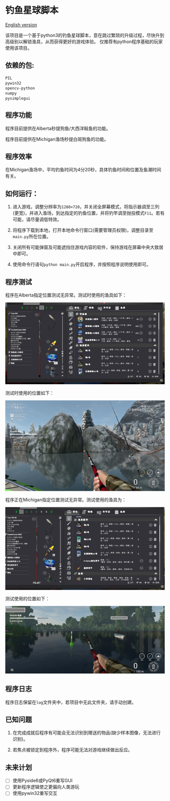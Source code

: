 # 钓鱼星球脚本

[English version](documents/English_readme.md)

该项目是一个基于python3的钓鱼星球脚本，意在跳过繁琐的升级过程，尽快升到高级别以解锁渔具，从而获得更好的游戏体验。
仅推荐有python程序基础的玩家使用该项目。

## 依赖的包:
```
PIL
pywin32
opencv-python
numpy
pysimplegui
```

## 程序功能
程序目前提供在Alberta秒提狗鱼/大西洋鲑鱼的功能。

程序目前提供在Michigan渔场秒提白斑狗鱼的功能。


## 程序效率

在Michigan渔场中，平均钓鱼时间为4分20秒，具体钓鱼时间和位置及鱼潮时间有关。

## 如何运行：
1. 进入游戏，调整分辨率为```1280×720```，并关闭全屏幕模式，将指示器调至三列(更宽)，并进入渔场，到达指定的钓鱼位置，并将钓竿调至抛投模式```F11```。若有可能，请尽量调低特效。

2. 将程序下载到本地，打开本地命令行窗口(需要管理员权限)，调整目录至```main.py```所在位置。

3. 关闭所有可能弹窗及可能遮挡住游戏内容的软件，保持游戏在屏幕中央大致居中即可。

4. 使用命令行语句```python main.py```开启程序，并按照程序说明使用即可。

## 程序测试

程序在Alberta指定位置测试无异常。测试时使用的渔具如下：

![Equipment in Alberta](image/readme/equipment_in_alberta.png "Equipment")

测试时使用的位置如下：

![Position in Alberta](image/readme/position_in_alberta.png "Position")

程序正在Michigan指定位置测试无异常。测试使用的渔具为：

![Equipment in Alberta](image/readme/equipment_in_michigan.png "Equipment")

测试使用的位置如下：

![Position in Alberta](image/readme/position_in_michigan.png "Position")

## 程序日志

程序日志保留在```log```文件夹中，若项目中无此文件夹，请手动创建。

## 已知问题

1. 在完成成就后程序有可能会无法识别到赠送的物品(缺少样本图像，无法进行识别)。

2. 若焦点被锁定到程序外，程序可能无法对游戏继续做出反应。

## 未来计划

* [ ] 使用Pyside6或PyQt6重写GUI
* [ ] 更新程序逻辑使之更偏向人类游玩
* [ ] 使用pywin32重写交互